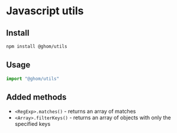 # Javascript utils

## Install

```bash
npm install @ghom/utils
```

## Usage

```javascript
import "@ghom/utils"
```

## Added methods

- `<RegExp>.matches()` - returns an array of matches
- `<Array>.filterKeys()` - returns an array of objects with only the specified keys